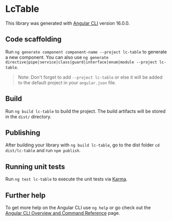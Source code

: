 # LcTable

This library was generated with [Angular CLI](https://github.com/angular/angular-cli) version 16.0.0.

## Code scaffolding

Run `ng generate component component-name --project lc-table` to generate a new component. You can also use `ng generate directive|pipe|service|class|guard|interface|enum|module --project lc-table`.
> Note: Don't forget to add `--project lc-table` or else it will be added to the default project in your `angular.json` file. 

## Build

Run `ng build lc-table` to build the project. The build artifacts will be stored in the `dist/` directory.

## Publishing

After building your library with `ng build lc-table`, go to the dist folder `cd dist/lc-table` and run `npm publish`.

## Running unit tests

Run `ng test lc-table` to execute the unit tests via [Karma](https://karma-runner.github.io).

## Further help

To get more help on the Angular CLI use `ng help` or go check out the [Angular CLI Overview and Command Reference](https://angular.io/cli) page.
